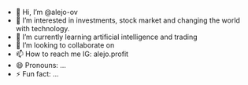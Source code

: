 - 👋 Hi, I’m @alejo-ov
- 👀 I’m interested in investments, stock market and changing the world with technology.
- 🌱 I’m currently learning artificial intelligence and trading
- 💞️ I’m looking to collaborate on 
- 📫 How to reach me IG: alejo.profit
- 😄 Pronouns: ...
- ⚡ Fun fact: ...

<!---
alejo-ov/alejo-ov is a ✨ special ✨ repository because its `README.md` (this file) appears on your GitHub profile.
You can click the Preview link to take a look at your changes.
--->

